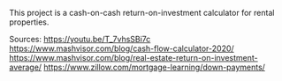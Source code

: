 
This project is a cash-on-cash return-on-investment calculator for rental properties.




Sources:
https://youtu.be/T_7vhsSBi7c
https://www.mashvisor.com/blog/cash-flow-calculator-2020/
https://www.mashvisor.com/blog/real-estate-return-on-investment-average/
https://www.zillow.com/mortgage-learning/down-payments/
